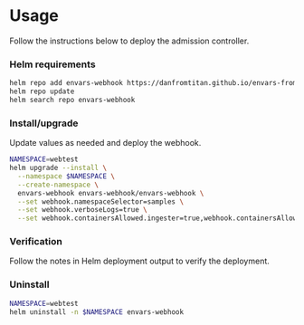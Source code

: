 # Usage

Follow the instructions below to deploy the admission controller.

### Helm requirements

```bash
helm repo add envars-webhook https://danfromtitan.github.io/envars-from-node-labels/
helm repo update
helm search repo envars-webhook
```


### Install/upgrade

Update values as needed and deploy the webhook.

```bash
NAMESPACE=webtest
helm upgrade --install \
  --namespace $NAMESPACE \
  --create-namespace \
  envars-webhook envars-webhook/envars-webhook \
  --set webhook.namespaceSelector=samples \
  --set webhook.verboseLogs=true \
  --set webhook.containersAllowed.ingester=true,webhook.containersAllowed.prober=true,webhook.containersAllowed.store-gateway=true
```


### Verification

Follow the notes in Helm deployment output to verify the deployment.


### Uninstall

```bash
NAMESPACE=webtest
helm uninstall -n $NAMESPACE envars-webhook
```
